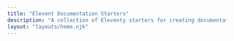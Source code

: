 ```yaml
---
title: "Elevent Documentation Starters"
description: "A collection of Eleventy starters for creating documentation sites."
layout: "layouts/home.njk"
---
```


